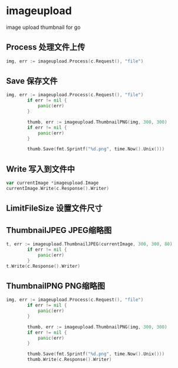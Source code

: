 # imageupload
image upload thumbnail for go

## Process 处理文件上传
```go
img, err := imageupload.Process(c.Request(), "file")
```

## Save 保存文件
```go
img, err := imageupload.Process(c.Request(), "file")
		if err != nil {
			panic(err)
		}

		thumb, err := imageupload.ThumbnailPNG(img, 300, 300)
		if err != nil {
			panic(err)
		}

		thumb.Save(fmt.Sprintf("%d.png", time.Now().Unix()))
```
## Write 写入到文件中
```go
var currentImage *imageupload.Image
currentImage.Write(c.Response().Writer)
```
## LimitFileSize 设置文件尺寸


## ThumbnailJPEG JPEG缩略图

```go
t, err := imageupload.ThumbnailJPEG(currentImage, 300, 300, 80)
		if err != nil {
			panic(err)
		}
t.Write(c.Response().Writer)
```

## ThumbnailPNG PNG缩略图

```go
img, err := imageupload.Process(c.Request(), "file")
		if err != nil {
			panic(err)
		}

		thumb, err := imageupload.ThumbnailPNG(img, 300, 300)
		if err != nil {
			panic(err)
		}

		thumb.Save(fmt.Sprintf("%d.png", time.Now().Unix()))
		thumb.Write(c.Response().Writer)
```
